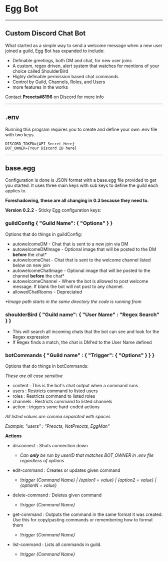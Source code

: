 # Egg Bot

----
## Custom Discord Chat Bot
What started as a simple way to send a welcome message when a new user joined a guild, Egg Bot has expanded to include:

- Definable greetings, both DM and chat, for new user joins
- A custom, regex driven, alert system that watches for mentions of your choice called ShoulderBird
- Highly definable permission based chat commands
 - Control by Guild, Channels, Roles, and Users
 - more features in the works

Contact **Preocts#8196** on Discord for more info

----
## .env
Running this program requires you to create and define your own .env file with two keys.

```
DISCORD_TOKEN={API Secret Here}
BOT_OWNER={Your Discord ID here}
```

----
## base.egg

Configuration is done is JSON format with a base.egg file provided to get you started. It uses three main keys with sub keys to define the guild each applies to.

**Foreshadowing, these are all changing in 0.3 because they need to.**

**Version 0.2.2** - Sticky Egg configuration keys:


### guildConfig { "Guild Name": { "Options" } }

Options that do things in guildConfig:

- autowelcomeDM - Chat that is sent to a new join via DM
- autowelcomeDMImage - Optional image that will be posted to the DM **before** the chat*
- autowelcomeChat - Chat that is sent to the welcome channel listed below on new join
- autowelcomeChatImage - Optional image that will be posted to the channel **before** the chat*
- autowelcomeChannel - Where the bot is allowed to post welcome message. If blank the bot will not post to any channel.
- allowedChatRooms - Depreciated

*\*Image path starts in the same directory the code is running from*

### shoulderBird { "Guild name": { "User Name" : "Regex Search" } }

- This will search all incoming chats that the bot can see and look for the Regex expression
- If Regex finds a match, the chat is DM'ed to the User Name defined

### botCommands { "Guild name" : { "Trigger": { "Options" } } }

Options that do things in botCommands:

*These are all case sensitive*

- content : This is the bot's chat output when a command runs
- users : Restricts command to listed users
- roles : Restricts command to listed roles
- channels : Restricts command to listed channels
- action : triggers some hard-coded actions

*All listed values are comma separated with spaces*

*Example: "users" : "Preocts, NotPreocts, EggMan"*

**Actions**
- disconnect : Shuts connection down
  - *Can **only** be run by userID that matches BOT_OWNER in .env file regardless of options*

- edit-command : Creates or updates given command
  - *!trigger {Command Name} | {option1 = value} | {option2 = value} | {optionN = value}*

- delete-command : Deletes given command
  - *!trigger {Command Name}*

- get-command : Outputs the command in the same format it was created. Use this for copy/pasting commands or remembering how to format them
  - *!trigger {Command Name}*

- list-command : Lists all commands in guild.
  - *!trigger {Command Name}*
